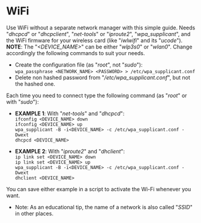 # WiFi

Use WiFi without a separate network manager with this simple guide. Needs "_dhcpcd_" or "_dhcpclient_", "_net-tools_" or "_iproute2_", "_wpa\_supplicant_", and the WiFi firmware for your wireless card (like "_iwlwifi_" and its "_ucode_").  
__NOTE__: The "_\<DEVICE_NAME>_" can be either "_wlp3s0_" or "_wlan0_". Change accordingly the following commands to suit your needs.

* Create the configuration file (as "_root_", not "_sudo_"):  
`wpa_passphrase <NETWORK_NAME> <PASSWORD> > /etc/wpa_supplicant.conf`  
* Delete non hashed password from "_/etc/wpa_supplicant.conf_", but not the hashed one.  

Each time you need to connect type the following command (as "_root_" or with "_sudo_"):  

* __EXAMPLE 1__: With "_net-tools_" and "_dhcpcd_":  
`ifconfig <DEVICE_NAME> down`  
`ifconfig <DEVICE_NAME> up`  
`wpa_supplicant -B -i<DEVICE_NAME> -c /etc/wpa_supplicant.conf -Dwext`  
`dhcpcd <DEVICE_NAME>`  

* __EXAMPLE 2__: With "_iproute2_" and "_dhclient_":  
`ip link set <DEVICE_NAME> down`  
`ip link set <DEVICE_NAME> up`  
`wpa_supplicant -B -i<DEVICE_NAME> -c /etc/wpa_supplicant.conf -Dwext`  
`dhclient <DEVICE_NAME>`  

You can save either example in a script to activate the Wi-Fi whenever you want.  

* Note: As an educational tip, the name of a network is also called "_SSID_" in other places.
